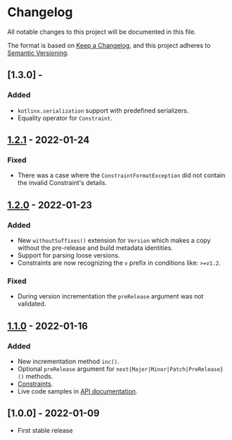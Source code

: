 # Changelog
All notable changes to this project will be documented in this file.

The format is based on [Keep a Changelog](https://keepachangelog.com/en/1.0.0/),
and this project adheres to [Semantic Versioning](https://semver.org/spec/v2.0.0.html).

## [1.3.0] - 
### Added
- `kotlinx.serialization` support with predefined serializers.
- Equality operator for `Constraint`.

## [1.2.1] - 2022-01-24
### Fixed
- There was a case where the `ConstraintFormatException` did not contain the invalid Constraint's details.

## [1.2.0] - 2022-01-23
### Added
- New `withoutSuffixes()` extension for `Version` which makes a copy without the pre-release and build metadata identities.
- Support for parsing loose versions.
- Constraints are now recognizing the `v` prefix in conditions like: `>=v1.2`.

### Fixed
- During version incrementation the `preRelease` argument was not validated.

## [1.1.0] - 2022-01-16
### Added
- New incrementation method `inc()`.
- Optional `preRelease` argument for `next{Major|Minor|Patch|PreRelease}()` methods.
- [Constraints](https://github.com/z4kn4fein/kotlin-semver#constraints).
- Live code samples in [API documentation](https://z4kn4fein.github.io/kotlin-semver/).

## [1.0.0] - 2022-01-09
- First stable release

[1.2.1]: https://github.com/z4kn4fein/kotlin-semver/compare/1.2.0...1.2.1
[1.2.0]: https://github.com/z4kn4fein/kotlin-semver/compare/1.1.0...1.2.0
[1.1.0]: https://github.com/z4kn4fein/kotlin-semver/compare/1.0.0...1.1.0